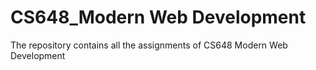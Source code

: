 # CS648_Modern Web Development
 The repository contains all the assignments of CS648 Modern Web Development
